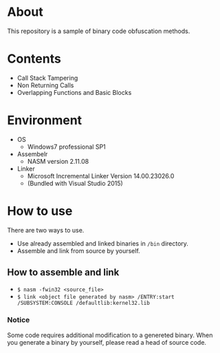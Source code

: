 # About
This repository is a sample of binary code obfuscation methods.

# Contents
- Call Stack Tampering
- Non Returning Calls
- Overlapping Functions and Basic Blocks

# Environment
- OS
  - Windows7 professional SP1
- Assembelr
  - NASM version 2.11.08
- Linker
  - Microsoft Incremental Linker Version 14.00.23026.0
  - (Bundled with Visual Studio 2015)

# How to use
There are two ways to use.

- Use already assembled and linked binaries in `/bin` directory.
- Assemble and link from source by yourself.

## How to assemble and link
- `$ nasm -fwin32 <source_file>`
- `$ link <object file generated by nasm> /ENTRY:start /SUBSYSTEM:CONSOLE /defaultlib:kernel32.lib`

### Notice
Some code requires additional modification to a genereted binary.
When you generate a binary by yourself, please read a head of source code.
